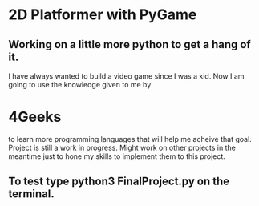 # 2D Platformer with PyGame
## Working on a little more python to get a hang of it.
I have always wanted to build a video game since I was a kid. Now I am going to use the knowledge given to me by <h1>4Geeks </h1>to learn more programming languages that will help me acheive that goal.
Project is still a work in progress. Might work on other projects in the meantime just to hone my skills to implement them to this project.

## To test type python3 FinalProject.py on the terminal.
